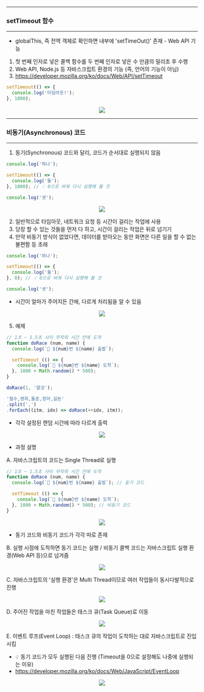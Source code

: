 -----
### setTimeout 함수
-----
* globalThis, 즉 전역 객체로 확인하면 내부에 'setTimeOut()' 존재 - Web API 기능
1. 첫 번째 인자로 넣은 콜백 함수를 두 번째 인자로 넣은 수 만큼의 밀리초 후 수행
2. Web API, Node.js 등 자바스크립트 환경의 기능 (즉, 언어의 기능이 아님)
3. https://developer.mozilla.org/ko/docs/Web/API/setTimeout
```js
setTimeout(() => {
  console.log('타임아웃!');
}, 1000);
```
<div align="center">
<img src="https://github.com/sooyounghan/HTTP/assets/34672301/5a5b933f-388f-4abc-94a6-3f274fbfcf60">
</div>

-----
### 비동기(Asynchronous) 코드
-----
1. 동기(Synchronous) 코드와 달리, 코드가 순서대로 실행되지 않음
```js
console.log('하나');

setTimeout(() => {
  console.log('둘');
}, 1000); // 💡 0으로 바꿔 다시 실행해 볼 것

console.log('셋');
```
<div align="center">
<img src="https://github.com/sooyounghan/HTTP/assets/34672301/110719c3-22af-40ee-a015-418903bf656a">
</div>

2. 일반적으로 타임아웃, 네트워크 요청 등 시간이 걸리는 작업에 사용
3. 당장 할 수 있는 것들을 먼저 다 하고, 시간이 걸리는 작업은 뒤로 넘기기
4. 만약 비동기 방식이 없었다면, 데이터를 받아오는 동안 화면은 다른 일을 할 수 없는 불편함 등 초래
```js
console.log('하나');

setTimeout(() => {
  console.log('둘');
}, 0); // 💡 0으로 바꿔 다시 실행해 볼 것

console.log('셋');
```
  - 시간이 얼마가 주어지든 간에, 다르게 처리됨을 알 수 있음
<div align="center">
<img src="https://github.com/sooyounghan/HTTP/assets/34672301/188579b3-1d01-41a4-a1f5-513b88f33039">
</div>

5. 예제
```js
// 1초 ~ 1.5초 사이 무작위 시간 안에 도착
function doRace (num, name) {
  console.log(`👟 ${num}번 ${name} 출발`);

  setTimeout (() => {
    console.log(`🚩 ${num}번 ${name} 도착`);
  }, 1000 + Math.random() * 500);
}

doRace(1, '얄코');

'철수,영희,돌준,정아,길돈'
.split(',')
.forEach((itm, idx) => doRace(++idx, itm));
```
  - 각각 설정된 랜덤 시간에 따라 다르게 출력
<div align="center">
<img src="https://github.com/sooyounghan/HTTP/assets/34672301/8d634269-eb40-4548-b01f-5de541499bbf">
</div>

  - 과정 설명
    
A. 자바스크립트의 코드는 Single Thread로 실행
```js
// 1초 ~ 1.5초 사이 무작위 시간 안에 도착
function doRace (num, name) {
  console.log(`👟 ${num}번 ${name} 출발`); // 동기 코드

  setTimeout (() => {
    console.log(`🚩 ${num}번 ${name} 도착`);
  }, 1000 + Math.random() * 500); // 비동기 코드
}
```
<div align="center">
<img src="https://github.com/sooyounghan/HTTP/assets/34672301/b3e7e3ac-86cb-4259-9eaa-6cf1d0702479">
</div>

  - 동기 코드와 비동기 코드가 각각 따로 존재

B. 실행 시점에 도착하면 동기 코드는 실행 / 비동기 콜백 코드는 자바스크립트 실행 환경(Web API 등)으로 넘겨줌
<div align="center">
<img src="https://github.com/sooyounghan/HTTP/assets/34672301/33245e9b-16ca-4ce1-a028-ce5d378f8e36">
</div>

C. 자바스크립트의 '실행 환경'은 Multi Thread이므로 여러 작업들이 동시다발적으로 진행
<div align="center">
<img src="https://github.com/sooyounghan/HTTP/assets/34672301/149d5b98-0ae7-4991-aa82-3dec05d368e8">
</div>

D. 주어진 작업을 마친 작업들은 태스크 큐(Task Queue)로 이동
<div align="center">
<img src="https://github.com/sooyounghan/HTTP/assets/34672301/407ca708-02d5-45a1-b609-4356bebf78b5">
</div>

E. 이벤트 루프(Event Loop) : 태스크 큐의 작업이 도착하는 대로 자바스크립트로 진입시킴
  - 💡 동기 코드가 모두 실행된 다음 진행 (Timeout을 0으로 설정해도 나중에 실행되는 이유)
  - https://developer.mozilla.org/ko/docs/Web/JavaScript/EventLoop
<div align="center">
<img src="https://github.com/sooyounghan/HTTP/assets/34672301/6630712f-b168-4208-b663-80f6dee26011">
</div>
